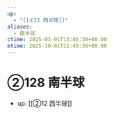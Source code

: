 ```yaml
---
up:
  - "[[②12 西半球]]"
aliases:
  - 南半球
ctime: 2025-03-01T13:05:38+08:00
mtime: 2025-10-01T11:40:36+08:00
---
```


# ②128 南半球

- up: [[②12 西半球]]
